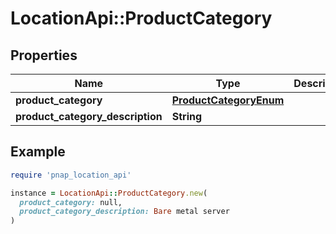 # LocationApi::ProductCategory

## Properties

| Name | Type | Description | Notes |
| ---- | ---- | ----------- | ----- |
| **product_category** | [**ProductCategoryEnum**](ProductCategoryEnum.md) |  |  |
| **product_category_description** | **String** |  | [optional] |

## Example

```ruby
require 'pnap_location_api'

instance = LocationApi::ProductCategory.new(
  product_category: null,
  product_category_description: Bare metal server
)
```

